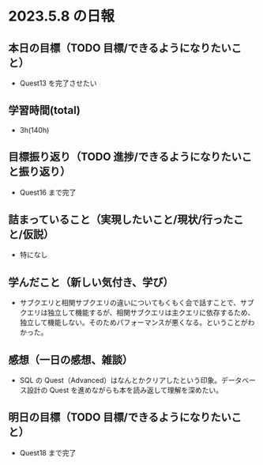# 2023.5.8 の日報

## 本日の目標（TODO 目標/できるようになりたいこと）

- Quest13 を完了させたい

## 学習時間(total)

- 3h(140h)

## 目標振り返り（TODO 進捗/できるようになりたいこと振り返り）

- Quest16 まで完了

## 詰まっていること（実現したいこと/現状/行ったこと/仮説）

- 特になし

## 学んだこと（新しい気付き、学び）

- サブクエリと相関サブクエリの違いについてもくもく会で話すことで、サブクエリは独立して機能するが、相関サブクエリは主クエリに依存するため、独立して機能しない。そのためパフォーマンスが悪くなる。ということがわかった。

## 感想（一日の感想、雑談）

- SQL の Quest（Advanced）はなんとかクリアしたという印象。データベース設計の Quest を進めながらも本を読み返して理解を深めたい。

## 明日の目標（TODO 目標/できるようになりたいこと）

- Quest18 まで完了
